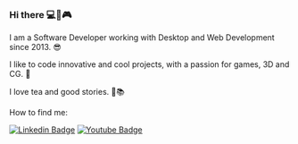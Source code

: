 ### Hi there 💻🎲🎮

I am a Software Developer working with Desktop and Web Development since 2013. 😎

I like to code innovative and cool projects, with a passion for games, 3D and CG. 🧊

I love tea and good stories. 🍵📚

How to find me:

[![Linkedin Badge](https://img.shields.io/badge/-LinkedIn-blue?style=flat-square&logo=Linkedin&logoColor=white&link=https://www.linkedin.com/in/isaqueha)](https://www.linkedin.com/in/isaqueha)
[![Youtube Badge](https://img.shields.io/badge/-Youtube-FF0000?style=flat-square&labelColor=FF0000&logo=youtube&logoColor=white&link=https://www.youtube.com/channel/UCpxTl8yzaaNsjhxnmEfkhJQ)](https://www.youtube.com/channel/UCpxTl8yzaaNsjhxnmEfkhJQ)

<!--
**isaqueha/isaqueha** is a ✨ _special_ ✨ repository because its `README.md` (this file) appears on your GitHub profile.

Here are some ideas to get you started:

- 🔭 I’m currently working on ...
- 🌱 I’m currently learning ...
- 👯 I’m looking to collaborate on ...
- 🤔 I’m looking for help with ...
- 💬 Ask me about ...
- 📫 How to reach me: ...
- 😄 Pronouns: ...
- ⚡ Fun fact: ...
-->
